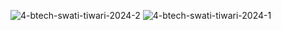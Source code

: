 ![4-btech-swati-tiwari-2024-2](https://github.com/user-attachments/assets/a882bfd1-ac16-4946-90fa-de8d24dc185c)
![4-btech-swati-tiwari-2024-1](https://github.com/user-attachments/assets/0d74a310-e0cd-4e67-91f7-866169b53c8b)

